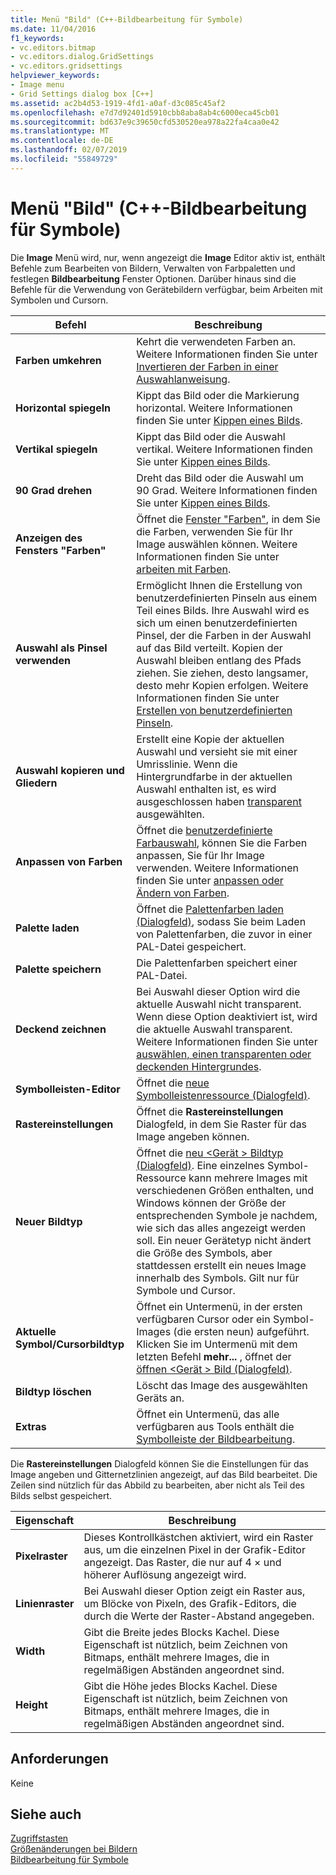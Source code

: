 ```yaml
---
title: Menü "Bild" (C++-Bildbearbeitung für Symbole)
ms.date: 11/04/2016
f1_keywords:
- vc.editors.bitmap
- vc.editors.dialog.GridSettings
- vc.editors.gridsettings
helpviewer_keywords:
- Image menu
- Grid Settings dialog box [C++]
ms.assetid: ac2b4d53-1919-4fd1-a0af-d3c085c45af2
ms.openlocfilehash: e7d7d92401d5910cbb8aba8ab4c6000eca45cb01
ms.sourcegitcommit: bd637e9c39650cfd530520ea978a22fa4caa0e42
ms.translationtype: MT
ms.contentlocale: de-DE
ms.lasthandoff: 02/07/2019
ms.locfileid: "55849729"
---
```

# <a name="image-menu-c-image-editor-for-icons"></a>Menü "Bild" (C++-Bildbearbeitung für Symbole)

Die **Image** Menü wird, nur, wenn angezeigt die **Image** Editor aktiv ist, enthält Befehle zum Bearbeiten von Bildern, Verwalten von Farbpaletten und festlegen **Bildbearbeitung** Fenster Optionen. Darüber hinaus sind die Befehle für die Verwendung von Gerätebildern verfügbar, beim Arbeiten mit Symbolen und Cursorn.

|Befehl|Beschreibung|
|---|---|
|**Farben umkehren**|Kehrt die verwendeten Farben an. Weitere Informationen finden Sie unter [Invertieren der Farben in einer Auswahlanweisung](../windows/inverting-the-colors-in-a-selection-image-editor-for-icons.md).|
|**Horizontal spiegeln**|Kippt das Bild oder die Markierung horizontal. Weitere Informationen finden Sie unter [Kippen eines Bilds](../windows/flipping-an-image-image-editor-for-icons.md).|
|**Vertikal spiegeln**|Kippt das Bild oder die Auswahl vertikal. Weitere Informationen finden Sie unter [Kippen eines Bilds](../windows/flipping-an-image-image-editor-for-icons.md).|
|**90 Grad drehen**|Dreht das Bild oder die Auswahl um 90 Grad. Weitere Informationen finden Sie unter [Kippen eines Bilds](../windows/flipping-an-image-image-editor-for-icons.md).|
|**Anzeigen des Fensters "Farben"**|Öffnet die [Fenster "Farben"](../windows/colors-window-image-editor-for-icons.md), in dem Sie die Farben, verwenden Sie für Ihr Image auswählen können. Weitere Informationen finden Sie unter [arbeiten mit Farben](../windows/working-with-color-image-editor-for-icons.md).|
|**Auswahl als Pinsel verwenden**|Ermöglicht Ihnen die Erstellung von benutzerdefinierten Pinseln aus einem Teil eines Bilds. Ihre Auswahl wird es sich um einen benutzerdefinierten Pinsel, der die Farben in der Auswahl auf das Bild verteilt. Kopien der Auswahl bleiben entlang des Pfads ziehen. Sie ziehen, desto langsamer, desto mehr Kopien erfolgen. Weitere Informationen finden Sie unter [Erstellen von benutzerdefinierten Pinseln](../windows/creating-a-custom-brush-image-editor-for-icons.md).|
|**Auswahl kopieren und Gliedern**|Erstellt eine Kopie der aktuellen Auswahl und versieht sie mit einer Umrisslinie. Wenn die Hintergrundfarbe in der aktuellen Auswahl enthalten ist, es wird ausgeschlossen haben [transparent](../windows/choosing-a-transparent-or-opaque-background-image-editor-for-icons.md) ausgewählten.
|**Anpassen von Farben**|Öffnet die [benutzerdefinierte Farbauswahl](../windows/custom-color-selector-dialog-box-image-editor-for-icons.md), können Sie die Farben anpassen, Sie für Ihr Image verwenden. Weitere Informationen finden Sie unter [anpassen oder Ändern von Farben](../windows/customizing-or-changing-colors-image-editor-for-icons.md).|
|**Palette laden**|Öffnet die [Palettenfarben laden (Dialogfeld)](../windows/load-palette-colors-dialog-box-image-editor-for-icons.md), sodass Sie beim Laden von Palettenfarben, die zuvor in einer PAL-Datei gespeichert.|
|**Palette speichern**|Die Palettenfarben speichert einer PAL-Datei.|
|**Deckend zeichnen**|Bei Auswahl dieser Option wird die aktuelle Auswahl nicht transparent. Wenn diese Option deaktiviert ist, wird die aktuelle Auswahl transparent. Weitere Informationen finden Sie unter [auswählen, einen transparenten oder deckenden Hintergrundes](../windows/choosing-a-transparent-or-opaque-background-image-editor-for-icons.md).|
|**Symbolleisten-Editor**|Öffnet die [neue Symbolleistenressource (Dialogfeld)](../windows/new-toolbar-resource-dialog-box.md).|
|**Rastereinstellungen**|Öffnet die **Rastereinstellungen** Dialogfeld, in dem Sie Raster für das Image angeben können.|
|**Neuer Bildtyp**|Öffnet die [neu \<Gerät > Bildtyp (Dialogfeld)](../windows/new-device-image-type-dialog-box-image-editor-for-icons.md). Eine einzelnes Symbol-Ressource kann mehrere Images mit verschiedenen Größen enthalten, und Windows können der Größe der entsprechenden Symbole je nachdem, wie sich das alles angezeigt werden soll. Ein neuer Gerätetyp nicht ändert die Größe des Symbols, aber stattdessen erstellt ein neues Image innerhalb des Symbols. Gilt nur für Symbole und Cursor.|
|**Aktuelle Symbol/Cursorbildtyp**|Öffnet ein Untermenü, in der ersten verfügbaren Cursor oder ein Symbol-Images (die ersten neun) aufgeführt. Klicken Sie im Untermenü mit dem letzten Befehl **mehr...** , öffnet der [öffnen \<Gerät > Bild (Dialogfeld)](../windows/open-device-image-dialog-box-image-editor-for-icons.md).|
|**Bildtyp löschen**|Löscht das Image des ausgewählten Geräts an.|
|**Extras**|Öffnet ein Untermenü, das alle verfügbaren aus Tools enthält die [Symbolleiste der Bildbearbeitung](../windows/toolbar-image-editor-for-icons.md).|

Die **Rastereinstellungen** Dialogfeld können Sie die Einstellungen für das Image angeben und Gitternetzlinien angezeigt, auf das Bild bearbeitet. Die Zeilen sind nützlich für das Abbild zu bearbeiten, aber nicht als Teil des Bilds selbst gespeichert.

|Eigenschaft|Beschreibung|
|---|---|
|**Pixelraster**|Dieses Kontrollkästchen aktiviert, wird ein Raster aus, um die einzelnen Pixel in der Grafik-Editor angezeigt. Das Raster, die nur auf 4 × und höherer Auflösung angezeigt wird.|
|**Linienraster**|Bei Auswahl dieser Option zeigt ein Raster aus, um Blöcke von Pixeln, des Grafik-Editors, die durch die Werte der Raster-Abstand angegeben.|
|**Width**|Gibt die Breite jedes Blocks Kachel. Diese Eigenschaft ist nützlich, beim Zeichnen von Bitmaps, enthält mehrere Images, die in regelmäßigen Abständen angeordnet sind.|
|**Height**|Gibt die Höhe jedes Blocks Kachel. Diese Eigenschaft ist nützlich, beim Zeichnen von Bitmaps, enthält mehrere Images, die in regelmäßigen Abständen angeordnet sind.|

## <a name="requirements"></a>Anforderungen

Keine

## <a name="see-also"></a>Siehe auch

[Zugriffstasten](../windows/accelerator-keys-image-editor-for-icons.md)<br/>
[Größenänderungen bei Bildern](../windows/resizing-an-image-image-editor-for-icons.md)<br/>
[Bildbearbeitung für Symbole](../windows/image-editor-for-icons.md)